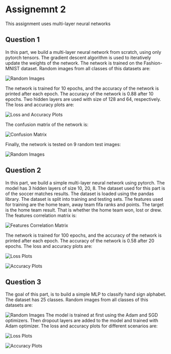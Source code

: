 # Assignemnt 2

This assignment uses multi-layer neural networks

## Question 1

In this part, we build a multi-layer neural network from scratch, using only pytorch tensors. The gradient descent algorithm is used to iteratively update the weights of the network. The network is trained on the Fashion-MNIST dataset. Random images from all classes of this datasets are:
<!-- import an image from ./Assignment 2/Figures/q1_random_images.png -->
![Random Images](./Figures/q1_random_images.png)

The network is trained for 10 epochs, and the accuracy of the network is printed after each epoch. The accuracy of the network is 0.88 after 10 epochs. Two hidden layers are used with size of 128 and 64, respectively. The loss and accuracy plots are:
<!-- import an image from ./Assignment 2/Figures/q1_loss_acc-plots.png -->
![Loss and Accuracy Plots](./Figures/q1_loss_acc_plots.png)

The confusion matrix of the network is:
<!-- import an image from ./Assignment 2/Figures/q1_confusion_matrix.png -->
![Confusion Matrix](./Figures/q1_confusion_matrix.png)

Finally, the network is tested on 9 random test images:
<!-- import an image from ./Assignment 2/Figures/q1_random_images.png -->
![Random Images](./Figures/q1_random_images.png)

## Question 2

In this part, we build a simple multi-layer neural network using pytorch. The model has
3 hidden layers of size 10, 20, 8. The dataset used for this part is of the soccer matches results. The dataset is loaded using the pandas library. The dataset is split into training and testing sets. The features used for training are the home team, away team fifa ranks and points. The target is the home team result. That is whether the home team won, lost or drew. The features correlation matrix is:
<!-- import an image from ./Assignment 2/Figures/q2_features_corr.png -->
![Features Correlation Matrix](./Figures/q2_features_corr.png)

The network is trained for 100 epochs, and the accuracy of the network is printed after each epoch. The accuracy of the network is 0.58 after 20 epochs. The loss and accuracy plots are:
<!-- import an image from ./Assignment 2/Figures/q2_loss_plots.png -->
![Loss Plots](./Figures/q2_loss_plots.png)
<!-- import an image from ./Assignment 2/Figures/q2_acc_plots.png -->
![Accuracy Plots](./Figures/q2_acc_plots.png)

## Question 3
The goal of this part, is to build a simple MLP to classify hand sign alphabet. The dataset has 25 classes. Random images from all classes of this datasets are:
<!-- import an image from ./Assignment 2/Figures/q3_random_images.png -->
![Random Images](./Figures/q3_random_images.png)
The model is trained at first using the Adam and SGD optimizers. Then dropout layers are added to the model and trained with Adam optimizer. The loss and accuracy plots for different scenarios are:
<!-- import an image from ./Assignment 2/Figures/q3_loss_plots.png -->
![Loss Plots](./Figures/q3_loss_plots.png)
<!-- import an image from ./Assignment 2/Figures/q3_acc_plots.png -->
![Accuracy Plots](./Figures/q3_acc_plots.png)